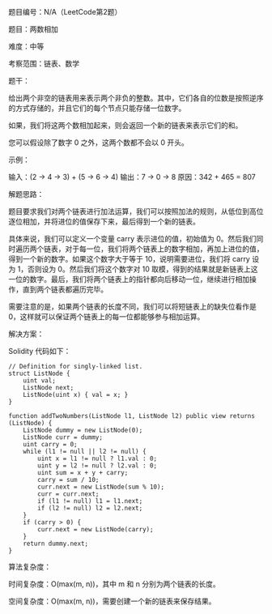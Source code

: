 题目编号：N/A（LeetCode第2题）

题目：两数相加

难度：中等

考察范围：链表、数学

题干：

给出两个非空的链表用来表示两个非负的整数。其中，它们各自的位数是按照逆序的方式存储的，并且它们的每个节点只能存储一位数字。

如果，我们将这两个数相加起来，则会返回一个新的链表来表示它们的和。

您可以假设除了数字 0 之外，这两个数都不会以 0 开头。

示例：

输入：(2 -> 4 -> 3) + (5 -> 6 -> 4)
输出：7 -> 0 -> 8
原因：342 + 465 = 807

解题思路：

题目要求我们对两个链表进行加法运算，我们可以按照加法的规则，从低位到高位逐位相加，并将进位的值保存下来，最后得到一个新的链表。

具体来说，我们可以定义一个变量 carry 表示进位的值，初始值为 0。然后我们同时遍历两个链表，对于每一位，我们将两个链表上的数字相加，再加上进位的值，得到一个新的数字。如果这个数字大于等于 10，说明需要进位，我们将 carry 设为 1，否则设为 0。然后我们将这个数字对 10 取模，得到的结果就是新链表上这一位的数字。最后，我们将两个链表上的指针都向后移动一位，继续进行相加操作，直到两个链表都遍历完毕。

需要注意的是，如果两个链表的长度不同，我们可以将短链表上的缺失位看作是 0，这样就可以保证两个链表上的每一位都能够参与相加运算。

解决方案：

Solidity 代码如下：

```solidity
// Definition for singly-linked list.
struct ListNode {
    uint val;
    ListNode next;
    ListNode(uint x) { val = x; }
}

function addTwoNumbers(ListNode l1, ListNode l2) public view returns (ListNode) {
    ListNode dummy = new ListNode(0);
    ListNode curr = dummy;
    uint carry = 0;
    while (l1 != null || l2 != null) {
        uint x = l1 != null ? l1.val : 0;
        uint y = l2 != null ? l2.val : 0;
        uint sum = x + y + carry;
        carry = sum / 10;
        curr.next = new ListNode(sum % 10);
        curr = curr.next;
        if (l1 != null) l1 = l1.next;
        if (l2 != null) l2 = l2.next;
    }
    if (carry > 0) {
        curr.next = new ListNode(carry);
    }
    return dummy.next;
}
```

算法复杂度：

时间复杂度：O(max(m, n))，其中 m 和 n 分别为两个链表的长度。

空间复杂度：O(max(m, n))，需要创建一个新的链表来保存结果。